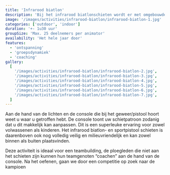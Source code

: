 ```yaml
---
title: 'Infrarood biatlon'
description: 'Bij het infrarood biatlonschieten wordt er met omgebouwde biatlongeweren geschoten op een biatlon doel, de sportpistolen worden op een normaal doel gericht'
image: '/images/activities/infrarood-biatlon/infrarood-biatlon-1.jpg'
categories: ['outdoor', 'indoor']
duration: '+- 1u30 uur'
groupSize: 'Max. 25 deelnemers per animator'
availability: 'Het hele jaar door'
features:
  - 'ontspanning'
  - 'groepsdynamiek'
  - 'coaching'
gallery:
  [
    '/images/activities/infrarood-biatlon/infrarood-biatlon-2.jpg',
    '/images/activities/infrarood-biatlon/infrarood-biatlon-3.jpg',
    '/images/activities/infrarood-biatlon/infrarood-biatlon-4.jpg',
    '/images/activities/infrarood-biatlon/infrarood-biatlon-5.jpg',
    '/images/activities/infrarood-biatlon/infrarood-biatlon-6.jpg',
    '/images/activities/infrarood-biatlon/infrarood-biatlon-7.jpg',
  ]
---
```


Aan de hand van de lichten en de console die bij het geweer/pistool hoort weet u waar u getroffen hebt. De console toont uw schietpatroon zodanig dat u dit makkelijk kan aanpassen. Dit is een superleuke ervaring voor zowel volwassenen als kinderen. Het infrarood biatlon- en sportpistool schieten is daarenboven ook nog volledig veilig en milieuvriendelijk en kan zowel binnen als buiten plaatsvinden.

Deze activiteit is ideaal voor een teambuilding, de ploegleden die niet aan het schieten zijn kunnen hun teamgenoten “coachen” aan de hand van de console. Na het oefenen, gaan we door een competitie op zoek naar de kampioen

